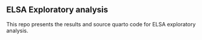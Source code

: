 ## ELSA Exploratory analysis

This repo presents the results and source quarto code for ELSA exploratory analysis.
